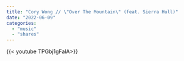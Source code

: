 ```yaml
---
title: "Cory Wong // \"Over The Mountain\" (feat. Sierra Hull)"
date: "2022-06-09"
categories:
  - "music"
  - "shares"
---
```


<div style="width: 70vw;">{{< youtube TPGbj1gFalA>}}</div>
